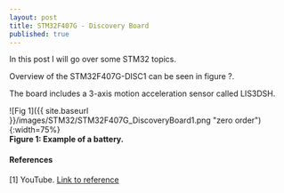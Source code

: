 ```yaml
---
layout: post
title: STM32F407G - Discovery Board 
published: true
---
```


In this post I will go over some STM32 topics.

Overview of the STM32F407G-DISC1 can be seen in figure ?.

The board includes a 3-axis motion acceleration sensor called LIS3DSH.

![Fig 1]({{ site.baseurl }}/images/STM32/STM32F407G_DiscoveryBoard1.png "zero order"){:width=75%}  
**Figure 1: Example of a battery.**

#### References

[1] YouTube. [Link to reference](https://www.youtube.com/watch?v=l29xBCKZYi8)
